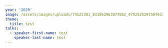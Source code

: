 ```yaml
---
year: '2020'
image: /assets/images/uploads/74522301_831862963877862_4752525297507631104_n.png
theme:
  title: test
talks:
  - speaker-first-name: test
    speaker-last-name: test
---
```


